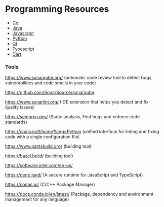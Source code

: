 # Programming Resources

* [Go](./Go/)
* [Java](./Java/)
* [Javascript](./Javascript/)
* [Python](./Python/)
* [Qt](./Qt/)
* [Typescript](./Typescript/)
* [Dart](./DART.md)

### Tools

https://www.sonarqube.org/ (automatic code review tool to detect bugs, vulnerabilities and code smells in your code)

https://github.com/SonarSource/sonarqube

https://www.sonarlint.org/ (IDE extension that helps you detect and fix quality issues)

https://semgrep.dev/ (Static analysis, Find bugs and enforce code standards)

https://coala.io/#/home?lang=Python (unified interface for linting and fixing code with a single configuration file)

https://www.pantsbuild.org/ (building tool)

https://bazel.build/ (building tool)

https://software.intel.com/en-us/

https://deno.land/ (A secure runtime for JavaScript and TypeScript)

https://conan.io/ (C/C++ Package Manager)

https://docs.conda.io/en/latest/ (Package, dependency and environment management for any language)
